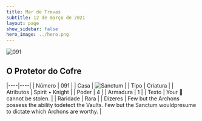 ```yaml
---
title: Mar de Trevas
subtitle: 12 de março de 2021
layout: page
show_sidebar: false
hero_image: ../hero.png
---
```


![091](https://cdn.keyforgegame.com/media/card_front/pt/496_091_GRHXCM2HH6W2_pt.png)

## O Protetor do Cofre

|----|----|
| Número | 091 |
| Casa | ![Sanctum](https://archonarcana.com/images/thumb/c/c7/Sanctum.png/22px-Sanctum.png "Santuário") |
| Tipo | Criatura |
| Atributos | Spirit • Knight |
| Poder | 4 |
| Armadura | 1 |
| Texto | Your  cannot be stolen. |
| Raridade | Rara |
| Dizeres | Few but the Archons possess the ability to<softreturn>detect the Vaults. Few but the Sanctum would<softreturn>presume to dictate which Archons are worthy. |
